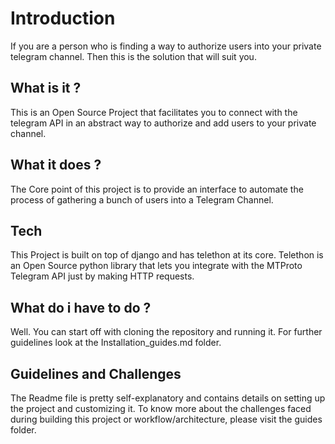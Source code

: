 # Introduction
If you are a person who is finding a way to authorize users into your private telegram channel. Then this is the solution that will suit you.

## What is it ?
This is an Open Source Project that facilitates you to connect with the telegram API in an abstract way to authorize and add users to your private channel.

## What it does ?
The Core point of this project is to provide an interface to automate the process of gathering a bunch of users into a Telegram Channel.

## Tech
This Project is built on top of django and has telethon at its core. Telethon is an Open Source python library that lets you integrate with the MTProto Telegram API just by making HTTP requests.

## What do i have to do ?
Well. You can start off with cloning the repository and running it. For further guidelines look at the Installation_guides.md folder. 

## Guidelines and Challenges
The Readme file is pretty self-explanatory and contains details on setting up the project and customizing it. To know more about the challenges faced during building this project or workflow/architecture, please visit the guides folder.